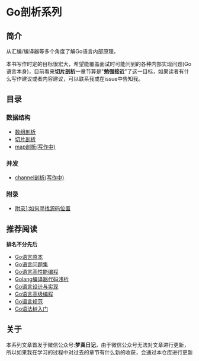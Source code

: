 Go剖析系列
===
## 简介
从汇编/编译器等多个角度了解Go语言内部原理。  

本书写作时定的目标很宏大，希望能覆盖面试时可能问到的各种内部实现问题(Go语言本身)，目前看来[**切片剖析**](./articles/slice.md)一章节算是"**勉强接近**"了这一目标，如果读者有什么写作建议或者内容建议，可以联系我或在issue中告知我。

<!--## 在线阅读
[GitBook](https://bootun.gitbook.io/go-analysis/)-->

## 目录
### 数据结构
 - [数组剖析](./articles/array.md)
 - [切片剖析](./articles/slice.md)
 - [map剖析(写作中)](./articles/map.md)
 
### 并发
- [channel剖析(写作中)](./articles/channel.md)
<!-- - [select](./articles/select.md) -->
<!-- - [WaitGroup]() -->
### 附录
 - [附录1:如何寻找源码位置](./articles/appendix/1-source.md)
  
## 推荐阅读
**排名不分先后**

 - [Go语言原本](https://golang.design/under-the-hood/)
 - [Go语言问题集](https://golang.design/go-questions/)
 - [Go语言高性能编程](https://geektutu.com/post/high-performance-go.html)
 - [Golang编译器代码浅析](https://gocompiler.shizhz.me/)
 - [Go语言设计与实现](https://draveness.me/golang/)
 - [Go语言高级编程](https://github.com/chai2010/advanced-go-programming-book)
 - [Go语言规范](https://go.dev/ref/spec#Slice_types)
 - [Go语法树入门](https://github.com/chai2010/go-ast-book)

## 关于
本系列文章首发于微信公众号:**梦真日记**，由于微信公众号无法对文章进行更新，所以如果我在学习的过程中对过去的章节有什么新的收获，会通过本仓库进行更新